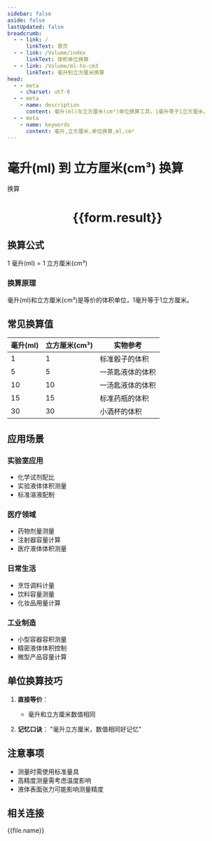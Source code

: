 ```yaml
---
sidebar: false
aside: false
lastUpdated: false
breadcrumb:
  - - link: /
      linkText: 首页
  - - link: /Volume/index
      linkText: 体积单位换算
  - - link: /Volume/ml-to-cm3
      linkText: 毫升到立方厘米换算
head:
  - - meta
    - charset: utf-8
  - - meta
    - name: description
      content: 毫升(ml)与立方厘米(cm³)单位换算工具，1毫升等于1立方厘米。
  - - meta
    - name: keywords
      content: 毫升,立方厘米,单位换算,ml,cm³
---
```


# 毫升(ml) 到 立方厘米(cm³) 换算

<script setup>
import { onMounted, reactive, inject ,ref  } from 'vue'
import { NButton,NForm ,NFormItem,NInput,NInputNumber,NSelect,NCard,useMessage ,NGrid ,NGi } from 'naive-ui'
import { defineClientComponent } from 'vitepress'
import { Volume } from '../../files';

const convert = inject('convert')
const formRef = ref(null);
const rules = {
  number:{
    required: true,
    type: 'number',
    trigger: "blur"
  }
}
const form = reactive({
  number:null,
  result:'',
  title:'毫升(ml)到立方厘米(cm³)换算'
})

const convertHandler = (e) => {
  e.preventDefault();
  formRef.value?.validate((errors)=>{
    if (!errors) {
      form.result = `${form.number} ml = ${convert(form.number).from('ml').to('cm3')} cm³`
    }
  })
}
</script>

<n-form size="large" :model="form" ref='formRef' :rules="rules">
  <n-form-item label="数值" path="number">
    <n-input-number size="large" style="width:100%" :min="0" v-model:value="form.number" placeholder="请输入毫升数值" />
  </n-form-item>
  <n-form-item>
    <n-button type="info" style="width:100%" @click="convertHandler">换算</n-button>
  </n-form-item>
</n-form>
<n-card embedded :bordered="false" hoverable>
  <div style="text-align:center">
    <h1>{{form.result}}</h1>
  </div>
</n-card>

## 换算公式
1 毫升(ml) = 1 立方厘米(cm³)

### 换算原理
毫升(ml)和立方厘米(cm³)是等价的体积单位，1毫升等于1立方厘米。

## 常见换算值
| 毫升(ml) | 立方厘米(cm³) | 实物参考                 |
|---------|--------------|--------------------------|
| 1       | 1            | 标准骰子的体积            |
| 5       | 5            | 一茶匙液体的体积          |
| 10      | 10           | 一汤匙液体的体积          |
| 15      | 15           | 标准药瓶的体积            |
| 30      | 30           | 小酒杯的体积              |

## 应用场景
### 实验室应用
- 化学试剂配比
- 实验液体体积测量
- 标准溶液配制

### 医疗领域
- 药物剂量测量
- 注射器容量计算
- 医疗液体体积测量

### 日常生活
- 烹饪调料计量
- 饮料容量测量
- 化妆品用量计算

### 工业制造
- 小型容器容积测量
- 精密液体体积控制
- 微型产品容量计算

## 单位换算技巧
1. **直接等价**：
   - 毫升和立方厘米数值相同

2. **记忆口诀**：
   "毫升立方厘米，数值相同好记忆"

## 注意事项
- 测量时需使用标准量具
- 高精度测量需考虑温度影响
- 液体表面张力可能影响测量精度

## 相关连接
<n-grid x-gap="12" :cols="2">
  <n-gi v-for="(file, index) in Volume" :key="index">
    <n-button
      text
      tag="a"
      :href="file.path"
      type="info"
    >
      {{file.name}}
    </n-button>
  </n-gi>
</n-grid>